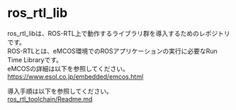 # ros_rtl_lib

ros_rtl_libは、ROS-RTL上で動作するライブラリ群を導入するためのレポジトリです。  
ROS-RTLとは、eMCOS環境でのROSアプリケーションの実行に必要なRun Time Libraryです。  
eMCOSの詳細は以下を参照してください。  
https://www.esol.co.jp/embedded/emcos.html

導入手順は以下を参照してください。  
[ros_rtl_toolchain/Readme.md](../ros_rtl_toolchain/Readme.md)